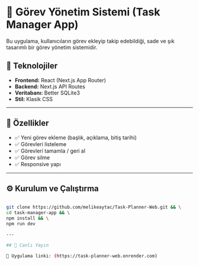 # 📝 Görev Yönetim Sistemi (Task Manager App)

Bu uygulama, kullanıcıların görev ekleyip takip edebildiği, sade ve şık tasarımlı bir görev yönetim sistemidir.

## 🔧 Teknolojiler

- **Frontend:** React (Next.js App Router)
- **Backend:** Next.js API Routes
- **Veritabanı:** Better SQLite3
- **Stil:** Klasik CSS 

---

## 🚀 Özellikler

- ✅ Yeni görev ekleme (başlık, açıklama, bitiş tarihi)
- ✅ Görevleri listeleme
- ✅ Görevleri tamamla / geri al
- ✅ Görev silme
- ✅ Responsive yapı

---

## ⚙️ Kurulum ve Çalıştırma

```bash

git clone https://github.com/melikeaytac/Task-Planner-Web.git && \
cd task-manager-app && \
npm install && \
npm run dev

---

## 🔗 Canlı Yayın

📍 Uygulama linki: (https://task-planner-web.onrender.com)
